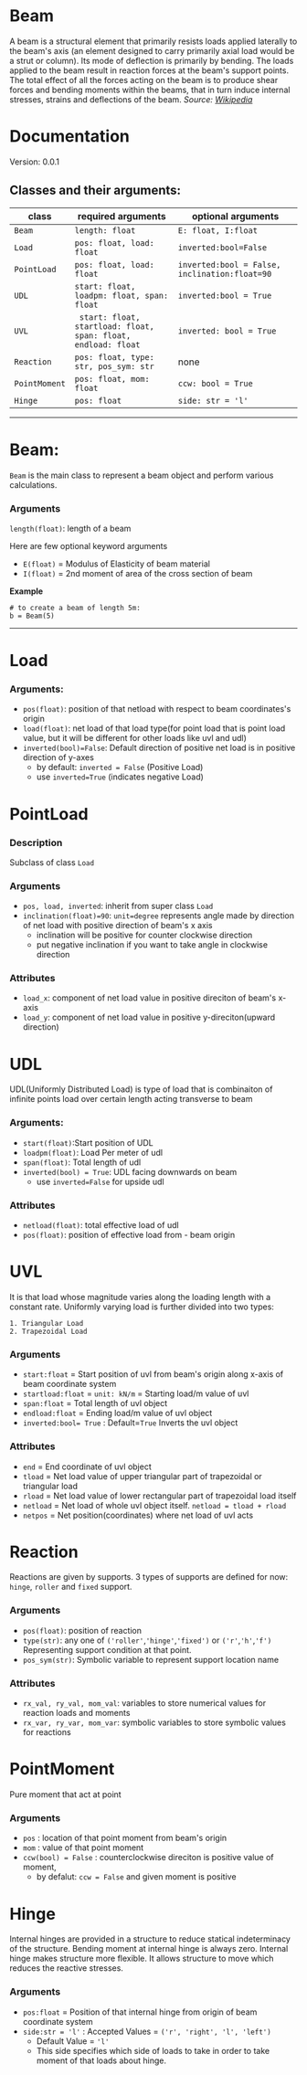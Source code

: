 # Beam
A beam is a structural element that primarily resists loads applied laterally to the beam's axis (an element designed to carry primarily axial load would be a strut or column). Its mode of deflection is primarily by bending. The loads applied to the beam result in reaction forces at the beam's support points. The total effect of all the forces acting on the beam is to produce shear forces and bending moments within the beams, that in turn induce internal stresses, strains and deflections of the beam.
*Source: [Wikipedia](https://en.wikipedia.org/wiki/Beam_(structure))*



# Documentation
Version:  0.0.1

## Classes and their arguments:

| class | required arguments | optional arguments |
| -- | -- | -- |
| `Beam` | `length: float` | `E: float, I:float` |
| `Load` | `pos: float, load: float` | `inverted:bool=False` |
| `PointLoad` | `pos: float, load: float` | `inverted:bool = False, inclination:float=90` |
| `UDL`|  `start: float, loadpm: float, span: float` | `inverted:bool = True` |
| `UVL`| ` start: float, startload: float, span: float, endload: float` | `inverted: bool = True` |
| `Reaction` | `pos: float, type: str, pos_sym: str` | none |
| `PointMoment` | `pos: float, mom: float` | `ccw: bool = True` |
| `Hinge` | `pos: float` | `side: str = 'l'` |


---

# Beam:
 `Beam` is the main class to represent a beam object and perform various calculations.

### Arguments 

`length(float)`: length of a beam

Here are few optional keyword arguments
- `E(float)` = Modulus of Elasticity of beam material 
- `I(float)` = 2nd moment of area of the cross section of beam

**Example**
```
# to create a beam of length 5m:
b = Beam(5)
```

---

# Load
### Arguments:
- `pos(float)`: position of that netload with respect to beam coordinates's origin
- `load(float)`: net load of that load type(for point load that is point load value, 
                        but it will be different 
                        for other loads like uvl and udl)
- `inverted(bool)=False`: Default direction of positive net load is in positive direction of y-axes
    - by default: `inverted = False` (Positive Load)
    - use `inverted=True` (indicates negative Load)

# PointLoad
### Description 
Subclass of class `Load`

### Arguments
- `pos, load, inverted`: inherit from super class `Load`
- `inclination(float)=90`: `unit=degree` represents angle made by direction of net load with positive direction of beam's x axis
    - inclination will be positive for counter clockwise direction
    - put negative inclination if you want to take angle in clockwise direction

### Attributes
- `load_x`: component of net load value in positive direciton of beam's x-axis
- `load_y`: component of net load value in positive y-direciton(upward direction)

# UDL
UDL(Uniformly Distributed Load) is type of load that is combinaiton of infinite points load over certain length acting transverse to beam
### Arguments:
- `start(float)`:Start position of UDL
- `loadpm(float)`: Load Per meter of udl
- `span(float)`: Total length of udl
- `inverted(bool) = True`: UDL facing downwards on beam
    - use `inverted=False` for upside udl
### Attributes
- `netload(float)`: total effective load of udl
- `pos(float)`: position of effective load from - beam origin

# UVL
It is that load whose magnitude varies along the loading length with a constant rate. 
Uniformly varying load is further divided into two types:

    1. Triangular Load
    2. Trapezoidal Load

### Arguments
- `start:float` = Start position of uvl from beam's origin along x-axis of beam coordinate system
- `startload:float` = `unit: kN/m` = Starting load/m value of uvl
- `span:float` = Total length of uvl object
- `endload:float` = Ending load/m value of uvl object
- `inverted:bool= True` : Default=`True` Inverts the uvl object

### Attributes
- `end` = End coordinate of uvl object
- `tload` = Net load value of upper triangular part of trapezoidal or triangular load
- `rload` = Net load value of lower rectangular part of trapezoidal load itself
- `netload` = Net load of whole uvl object itself. `netload = tload + rload`
- `netpos` = Net position(coordinates) where net load of uvl acts
 
# Reaction
Reactions are given by supports. 3 types of supports are defined for now: 
`hinge`, `roller` and `fixed` support.

### Arguments
- `pos(float)`: position of reaction
- `type(str)`: any one of `('roller'`,`'hinge'`,`'fixed')` or `('r'`,`'h'`,`'f')` Representing support condition at that point.
- `pos_sym(str)`: Symbolic variable to represent support location name 

### Attributes
- `rx_val, ry_val, mom_val`: variables to store numerical values for reaction loads and moments
- `rx_var, ry_var, mom_var`: symbolic variables to store symbolic values for reactions
 
# PointMoment
Pure moment that act at point

### Arguments
- `pos` : location of that point moment from beam's origin
- `mom` : value of that point moment
- `ccw(bool) = False` : counterclockwise direciton is positive value of moment, 
    - by defalut: `ccw = False` and given moment is positive

# Hinge
Internal hinges are provided in a structure to reduce statical indeterminacy of the structure. 
Bending moment at internal hinge is always zero. 
Internal hinge makes structure more flexible. 
It allows structure to move which reduces the reactive stresses.

### Arguments
- `pos:float` = Position of that internal hinge from origin of beam coordinate system
- `side:str = 'l'` : Accepted Values = `('r', 'right', 'l', 'left')`
    - Default Value = `'l'`
    - This side specifies which side of loads to take in order to take moment of that loads about hinge.

